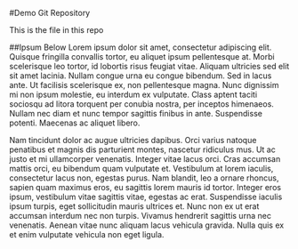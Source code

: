 #Demo Git Repository

This is the file in this repo

##Ipsum Below
Lorem ipsum dolor sit amet, consectetur adipiscing elit. Quisque fringilla convallis tortor, eu aliquet ipsum pellentesque at. Morbi scelerisque leo tortor, id lobortis risus feugiat vitae. Aliquam ultricies sed elit sit amet lacinia. Nullam congue urna eu congue bibendum. Sed in lacus ante. Ut facilisis scelerisque ex, non pellentesque magna. Nunc dignissim mi non ipsum molestie, eu interdum ex vulputate. Class aptent taciti sociosqu ad litora torquent per conubia nostra, per inceptos himenaeos. Nullam nec diam et nunc tempor sagittis finibus in ante. Suspendisse potenti. Maecenas ac aliquet libero.

Nam tincidunt dolor ac augue ultricies dapibus. Orci varius natoque penatibus et magnis dis parturient montes, nascetur ridiculus mus. Ut ac justo et mi ullamcorper venenatis. Integer vitae lacus orci. Cras accumsan mattis orci, eu bibendum quam vulputate et. Vestibulum at lorem iaculis, consectetur lacus non, egestas purus. Nam blandit, leo a ornare rhoncus, sapien quam maximus eros, eu sagittis lorem mauris id tortor. Integer eros ipsum, vestibulum vitae sagittis vitae, egestas ac erat. Suspendisse iaculis ipsum turpis, eget sollicitudin mauris ultrices et. Nunc non ex ut erat accumsan interdum nec non turpis. Vivamus hendrerit sagittis urna nec venenatis. Aenean vitae nunc aliquam lacus vehicula gravida. Nulla quis ex et enim vulputate vehicula non eget ligula.